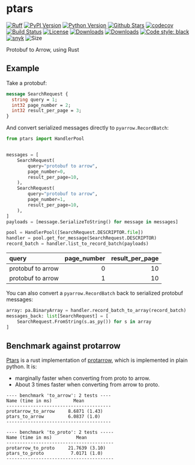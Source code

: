 # ptars

[![Ruff][ruff-image]][ruff-url]
[![PyPI Version][pypi-image]][pypi-url]
[![Python Version][versions-image]][versions-url]
[![Github Stars][stars-image]][stars-url]
[![codecov][codecov-image]][codecov-url]
[![Build Status][build-image]][build-url]
[![License][license-image]][license-url]
[![Downloads][downloads-image]][downloads-url]
[![Downloads][downloads-month-image]][downloads-month-url]
[![Code style: black][codestyle-image]][codestyle-url]
[![snyk][snyk-image]][snyk-url]
![Size][repo-size-url]

Protobuf to Arrow, using Rust

## Example

Take a protobuf:

```protobuf
message SearchRequest {
  string query = 1;
  int32 page_number = 2;
  int32 result_per_page = 3;
}
```

And convert serialized messages directly to `pyarrow.RecordBatch`:

```python
from ptars import HandlerPool


messages = [
    SearchRequest(
        query="protobuf to arrow",
        page_number=0,
        result_per_page=10,
    ),
    SearchRequest(
        query="protobuf to arrow",
        page_number=1,
        result_per_page=10,
    ),
]
payloads = [message.SerializeToString() for message in messages]

pool = HandlerPool([SearchRequest.DESCRIPTOR.file])
handler = pool.get_for_message(SearchRequest.DESCRIPTOR)
record_batch = handler.list_to_record_batch(payloads)
```

| query             |   page_number |   result_per_page |
|:------------------|--------------:|------------------:|
| protobuf to arrow |             0 |                10 |
| protobuf to arrow |             1 |                10 |

You can also convert a `pyarrow.RecordBatch` back to serialized protobuf messages:

```python
array: pa.BinaryArray = handler.record_batch_to_array(record_batch)
messages_back: list[SearchRequest] = [
    SearchRequest.FromString(s.as_py()) for s in array
]
```

## Benchmark against protarrow

[Ptars](https://github.com/0x26res/ptars) is a rust implementation of
[protarrow](https://github.com/tradewelltech/protarrow),
which is implemented in plain python.
It is:

- marginally faster when converting from proto to arrow.
- About 3 times faster when converting from arrow to proto.

```benchmark
---- benchmark 'to_arrow': 2 tests ----
Name (time in ms)        Mean          
---------------------------------------
protarrow_to_arrow     8.6871 (1.43)   
ptars_to_arrow         6.0837 (1.0)    
---------------------------------------

---- benchmark 'to_proto': 2 tests -----
Name (time in ms)         Mean          
----------------------------------------
protarrow_to_proto     21.7639 (3.10)   
ptars_to_proto          7.0171 (1.0)    
----------------------------------------
```

[pypi-image]: https://img.shields.io/pypi/v/ptars
[pypi-url]: https://pypi.org/project/ptars/
[build-image]: https://github.com/0x26res/ptars/actions/workflows/ci.yaml/badge.svg
[build-url]: https://github.com/0x26res/ptars/actions/workflows/ci.yaml
[stars-image]: https://img.shields.io/github/stars/0x26res/ptars
[stars-url]: https://github.com/0x26res/ptars
[versions-image]: https://img.shields.io/pypi/pyversions/ptars
[versions-url]: https://pypi.org/project/ptars/
[license-image]: http://img.shields.io/:license-Apache%202-blue.svg
[license-url]: https://github.com/0x26res/ptars/blob/master/LICENSE
[codecov-image]: https://codecov.io/gh/0x26res/ptars/branch/master/graph/badge.svg?token=XMFH27IL70
[codecov-url]: https://codecov.io/gh/0x26res/ptars
[downloads-image]: https://pepy.tech/badge/ptars
[downloads-url]: https://static.pepy.tech/badge/ptars
[downloads-month-image]: https://pepy.tech/badge/ptars/month
[downloads-month-url]: https://static.pepy.tech/badge/ptars/month
[codestyle-image]: https://img.shields.io/badge/code%20style-black-000000.svg
[codestyle-url]: https://github.com/astral-sh/ruff
[snyk-image]: https://snyk.io/advisor/python/ptars/badge.svg
[snyk-url]: https://snyk.io/advisor/python/ptars
[ruff-image]: https://img.shields.io/endpoint?url=https://raw.githubusercontent.com/astral-sh/ruff/main/assets/badge/v2.json
[ruff-url]: https://github.com/astral-sh/ruff
[repo-size-url]: https://img.shields.io/github/repo-size/0x26res/ptars
